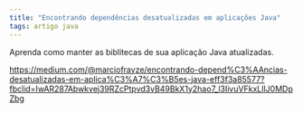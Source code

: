```yaml
---
title: "Encontrando dependências desatualizadas em aplicações Java"
tags: artigo java
---
```


Aprenda como manter as biblitecas de sua aplicação Java atualizadas.

https://medium.com/@marciofrayze/encontrando-depend%C3%AAncias-desatualizadas-em-aplica%C3%A7%C3%B5es-java-eff3f3a85577?fbclid=IwAR287Abwkvej39RZcPtpvd3vB49BkX1y2hao7_l3IivuVFkxLIlJ0MDpZbg
